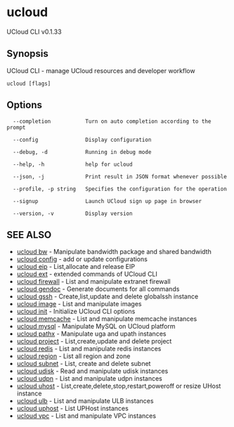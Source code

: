 # ucloud

UCloud CLI v0.1.33

## Synopsis

UCloud CLI - manage UCloud resources and developer workflow

```
ucloud [flags]
```

## Options

```
  --completion           Turn on auto completion according to the prompt 

  --config               Display configuration 

  --debug, -d            Running in debug mode 

  --help, -h             help for ucloud 

  --json, -j             Print result in JSON format whenever possible 

  --profile, -p string   Specifies the configuration for the operation 

  --signup               Launch UCloud sign up page in browser 

  --version, -v          Display version 

```

## SEE ALSO

* [ucloud bw](cli/cmd/ucloud/bw)	 - Manipulate bandwidth package and shared bandwidth
* [ucloud config](cli/cmd/ucloud/config)	 - add or update configurations
* [ucloud eip](cli/cmd/ucloud/eip)	 - List,allocate and release EIP
* [ucloud ext](cli/cmd/ucloud/ext)	 - extended commands of UCloud CLI
* [ucloud firewall](cli/cmd/ucloud/firewall)	 - List and manipulate extranet firewall
* [ucloud gendoc](cli/cmd/ucloud/gendoc)	 - Generate documents for all commands
* [ucloud gssh](cli/cmd/ucloud/gssh)	 - Create,list,update and delete globalssh instance
* [ucloud image](cli/cmd/ucloud/image)	 - List and manipulate images
* [ucloud init](cli/cmd/ucloud/init)	 - Initialize UCloud CLI options
* [ucloud memcache](cli/cmd/ucloud/memcache)	 - List and manipulate memcache instances
* [ucloud mysql](cli/cmd/ucloud/mysql)	 - Manipulate MySQL on UCloud platform
* [ucloud pathx](cli/cmd/ucloud/pathx)	 - Manipulate uga and upath instances
* [ucloud project](cli/cmd/ucloud/project)	 - List,create,update and delete project
* [ucloud redis](cli/cmd/ucloud/redis)	 - List and manipulate redis instances
* [ucloud region](cli/cmd/ucloud/region)	 - List all region and zone
* [ucloud subnet](cli/cmd/ucloud/subnet)	 - List, create and delete subnet
* [ucloud udisk](cli/cmd/ucloud/udisk)	 - Read and manipulate udisk instances
* [ucloud udpn](cli/cmd/ucloud/udpn)	 - List and manipulate udpn instances
* [ucloud uhost](cli/cmd/ucloud/uhost)	 - List,create,delete,stop,restart,poweroff or resize UHost instance
* [ucloud ulb](cli/cmd/ucloud/ulb)	 - List and manipulate ULB instances
* [ucloud uphost](cli/cmd/ucloud/uphost)	 - List UPHost instances
* [ucloud vpc](cli/cmd/ucloud/vpc)	 - List and manipulate VPC instances

